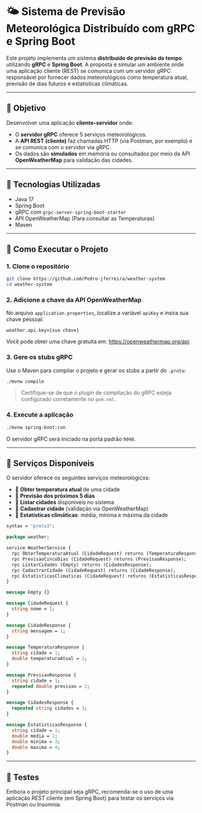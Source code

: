 # 🌤️ Sistema de Previsão Meteorológica Distribuído com gRPC e Spring Boot

Este projeto implementa um sistema **distribuído de previsão do tempo** utilizando **gRPC** e **Spring Boot**. A proposta é simular um ambiente onde uma aplicação cliente (REST) se comunica com um servidor gRPC responsável por fornecer dados meteorológicos como temperatura atual, previsão de dias futuros e estatísticas climáticas.

---

## 🎯 Objetivo

Desenvolver uma aplicação **cliente-servidor** onde:

- O **servidor gRPC** oferece 5 serviços meteorológicos.
- A **API REST (cliente)** faz chamadas HTTP (via Postman, por exemplo) e se comunica com o servidor via gRPC.
- Os dados são **simulados** em memória ou consultados por meio da API **OpenWeatherMap** para validação das cidades.

---

## 🔧 Tecnologias Utilizadas

- Java 17
- Spring Boot
- gRPC com `grpc-server-spring-boot-starter`
- API OpenWeatherMap (Para consultar as Temperaturas)
- Maven

---

## 🚀 Como Executar o Projeto

### 1. Clone o repositório

```bash
git clone https://github.com/Pedro-jferreira/weather-system
cd weather-system
```

### 2. Adicione a chave da API OpenWeatherMap

No arquivo `application.properties`, localize a variável `apiKey` e insira sua chave pessoal:

```properties
weather.api.key={sua chave}
```

Você pode obter uma chave gratuita em: https://openweathermap.org/api

### 3. Gere os stubs gRPC

Use o Maven para compilar o projeto e gerar os stubs a partir do `.proto`:

```bash
./mvnw compile
```

> Certifique-se de que o plugin de compilação do gRPC esteja configurado corretamente no `pom.xml`.

### 4. Execute a aplicação

```bash
./mvnw spring-boot:run
```

O servidor gRPC será iniciado na porta padrão `9090`.

---

## 📌 Serviços Disponíveis

O servidor oferece os seguintes serviços meteorológicos:

- 🔸 **Obter temperatura atual** de uma cidade
- 🔸 **Previsão dos próximos 5 dias**
- 🔸 **Listar cidades** disponíveis no sistema
- 🔸 **Cadastrar cidade** (validação via OpenWeatherMap)
- 🔸 **Estatísticas climáticas**: média, mínima e máxima da cidade


```protobuf
syntax = "proto3";

package weather;

service WeatherService {
  rpc ObterTemperaturaAtual (CidadeRequest) returns (TemperaturaResponse);
  rpc PrevisaoCincoDias (CidadeRequest) returns (PrevisaoResponse);
  rpc ListarCidades (Empty) returns (CidadesResponse);
  rpc CadastrarCidade (CidadeRequest) returns (CidadeResponse);
  rpc EstatisticasClimaticas (CidadeRequest) returns (EstatisticasResponse);
}

message Empty {}

message CidadeRequest {
  string nome = 1;
}

message CidadeResponse {
  string mensagem = 1;
}

message TemperaturaResponse {
  string cidade = 1;
  double temperaturaAtual = 2;
}

message PrevisaoResponse {
  string cidade = 1;
  repeated double previsao = 2;
}

message CidadesResponse {
  repeated string cidades = 1;
}

message EstatisticasResponse {
  string cidade = 1;
  double media = 2;
  double minima = 3;
  double maxima = 4;
}
```
---

## 🧪 Testes

Embora o projeto principal seja gRPC, recomenda-se o uso de uma aplicação REST cliente (em Spring Boot) para testar os serviços via Postman ou Insomnia.
